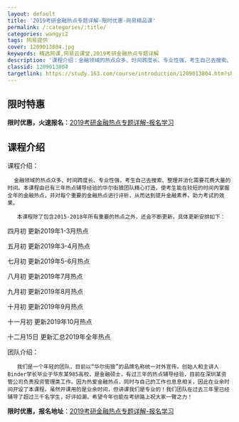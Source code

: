 ```yaml
---
layout: default
title: '2019考研金融热点专题详解-限时优惠-网易精品课'
permalink: /:categories/:title/
categories: wangyi2
tags: 网易提供
cover: 1209013804.jpg
keywords: 精选网课,网易云课堂,2019考研金融热点专题详解
description: '课程介绍：金融领域的热点众多、时间跨度长、专业性强，考生自己去搜索、整理并消化需要花费大量的时间。本课程由已有三年热点辅'
classid: 1209013804
targetlink: https://study.163.com/course/introduction/1209013804.htm?share=1&shareId=1025206652&utm_campaign=share&utm_medium=iphoneShare&utm_source=&utm_u=1025206652
---
```


## 限时特惠

**限时优惠，火速报名**：[2019考研金融热点专题详解-报名学习](https://study.163.com/course/introduction/1209013804.htm?share=1&shareId=1025206652&utm_campaign=share&utm_medium=iphoneShare&utm_source=&utm_u=1025206652)

## 课程介绍

课程介绍：

      金融领域的热点众多、时间跨度长、专业性强，考生自己去搜索、整理并消化需要花费大量的时间。本课程由已有三年热点辅导经验的华尔街狼团队精心打造，使考生能在较短的时间内掌握全年的金融热点，并对每个重要的金融热点进行评析，从而达到提升金融素养，助力考试的效果。

       本课程除了包含2015-2018年所有重要的热点之外，还会不断更新，具体更新安排如下：

四月初   更新2019年1-3月热点

五月初   更新2019年3-4月热点

七月初   更新2019年5-6月热点

八月初   更新2019年7月热点

九月初  更新2019年8月热点

十月初  更新2019年9月热点

十一月初 更新2019年10月热点

十二月15日 更新汇总2019年全年热点



团队介绍：

       我们是一个年轻的团队，目前以“华尔街狼”的品牌名称统一对外宣传。创始人和主讲人Binder学长毕业于华东某985高校，是金融硕士，有过三年的热点辅导经验，目前在深圳某资管公司负责投资管理类工作。因为热爱金融热点，同时与自己的工作也息息相关，因此在业余时间开设了本课程。虽然开课用的是业余时间，但讲课我们是专业的！我们团队在过去三年里已经辅导了超过三千名学生，好评如潮，希望今年也能在考研路上祝大家一臂之力！

**限时优惠，报名地址**：[2019考研金融热点专题详解-报名学习](https://study.163.com/course/introduction/1209013804.htm?share=1&shareId=1025206652&utm_campaign=share&utm_medium=iphoneShare&utm_source=&utm_u=1025206652)

